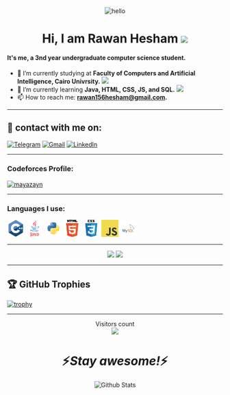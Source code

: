 <div align="center">
<img src="https://user-images.githubusercontent.com/1612112/213943678-c34cb1a9-94f9-4be0-86dd-8e2227fa4b8c.gif" alt="hello" align="center">
</div>

<h1 align="center" > Hi, I am Rawan Hesham <img src="https://media.giphy.com/media/mGcNjsfWAjY5AEZNw6/giphy.gif" width="50"></h1>

<h4> It's me, a 3nd year undergraduate computer science student. </h4>

- 🔭 I’m currently studying at **Faculty of Computers and Artificial Intelligence, Cairo Univrsity.** <img src="https://media.giphy.com/media/fYSnHlufseco8Fh93Z/giphy.gif" width="30">
- 🌱 I’m currently learning **Java, HTML, CSS, JS, and SQL.** <img src="https://media.giphy.com/media/WUlplcMpOCEmTGBtBW/giphy.gif" width="30"> 
- 📫 How to reach me: **rawan156hesham@gmail.com.**

<hr/>

## 🔗 contact with me on:

[![Telegram](https://img.shields.io/badge/-TELEGRAM-2CA5E0?style=for-the-badge&logo=telegram&logoColor=white)](https://t.me/RawanHesham156)
[![Gmail](https://img.shields.io/badge/-GMAIL-D14836?style=for-the-badge&logo=gmail&logoColor=white)](mailto:rawan156hesham@gmail.com)
[![LinkedIn](https://img.shields.io/badge/-LINKEDIN-0077B5?style=for-the-badge&logo=linkedin&logoColor=white)](https://www.linkedin.com/in/rawan-hesham-40600b262/)

<hr/>

<h3 align="left">Codeforces Profile:</h3>
<p align="left">
<a href="https://codeforces.com/profile/Rawan156" target="blank"><img align="center" src="https://raw.githubusercontent.com/rahuldkjain/github-profile-readme-generator/master/src/images/icons/Social/codeforces.svg" alt="mayazayn" height="30" width="40" /></a>
</p>

<hr/>

<h3> Languages I use: </h4>
<p align="left">
  <div align="left">
<code><img height="40" src="https://raw.githubusercontent.com/github/explore/80688e429a7d4ef2fca1e82350fe8e3517d3494d/topics/cpp/cpp.png"></code> <code><img height="40" src="https://raw.githubusercontent.com/devicons/devicon/master/icons/java/java-original-wordmark.svg"></code> <code><img height="40" src="https://raw.githubusercontent.com/github/explore/80688e429a7d4ef2fca1e82350fe8e3517d3494d/topics/python/python.png"></code> <code><img height="40" src="https://raw.githubusercontent.com/github/explore/80688e429a7d4ef2fca1e82350fe8e3517d3494d/topics/html/html.png"></code> <code><img height="40" src="https://raw.githubusercontent.com/github/explore/80688e429a7d4ef2fca1e82350fe8e3517d3494d/topics/css/css.png"></code> <code><img height="40" src="https://raw.githubusercontent.com/github/explore/80688e429a7d4ef2fca1e82350fe8e3517d3494d/topics/javascript/javascript.png"></code> <code><img height="40" src="https://raw.githubusercontent.com/github/explore/80688e429a7d4ef2fca1e82350fe8e3517d3494d/topics/mysql/mysql.png"></code>

  </div>
 </p>
<hr/>

<p align="center">
  
  <img src="https://github-readme-stats.vercel.app/api?username=rawanhesham15&hide=stars&show_icons=true&theme=dracula&line_height=32">
  <img src="https://github-readme-stats.vercel.app/api/top-langs/?username=rawanhesham15&count_private=true&theme=dracula">

</p>
<hr/>

## 🏆 GitHub Trophies

[![trophy](https://github-profile-trophy.vercel.app/?username=zhenye-na&theme=nord&column=7)](https://github.com/ryo-ma/github-profile-trophy)

<hr/>
<p align="center"> 
  Visitors count<br>
  <img src="https://profile-counter.glitch.me/rawanhesham15/count.svg" />
</p>

<h1 align='center'>⚡️<i>Stay awesome!</i>⚡️</h1>

<p align="center">
        <img src="https://raw.githubusercontent.com/mayhemantt/mayhemantt/Update/svg/Bottom.svg" alt="Github Stats" />
</p>
